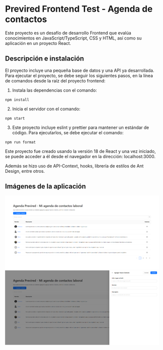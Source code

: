 # Previred Frontend Test - Agenda de contactos

Este proyecto es un desafío de desarrollo Frontend que evalúa conocimientos en JavaScript/TypeScript, CSS y HTML, así como su aplicación en un proyecto React.

## Descripción e instalación

El proyecto incluye una pequeña base de datos y una API ya desarrollada. Para ejecutar el proyecto, se debe seguir los siguientes pasos, en la línea de comandos desde la raíz del proyecto frontend:

1. Instala las dependencias con el comando:

```
npm install
```

2. Inicia el servidor con el comando:

```
npm start
```

3. Este proyecto incluye eslint y prettier para mantener un estándar de código. Para ejecutarlos, se debe ejecutar el comando:

```
npm run format
```

Este proyecto fue creado usando la versión 18 de React y una vez iniciado, se puede acceder a él desde el navegador en la dirección: localhost:3000.

Además se hizo uso de API-Context, hooks, librería de estilos de Ant Design, entre otros.

## Imágenes de la aplicación
![Vista 1 de la aplicación](./public/desafio_1.png "Vista 1 de la aplicación")
![Vista 2 de la aplicación](./public/desafio_2.png "Vista 2 de la aplicación")
